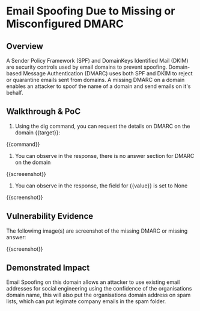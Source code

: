 # Email Spoofing Due to Missing or Misconfigured DMARC 

## Overview
<!--
**Please replace text in each section below**

Email Spoofing on inbox due to missing or misconfigured DMARC on email domain Report

Resources:

- <https://mxtoolbox.com/DMARCRecordGenerator.aspx>
- <https://dmarc.org/2016/03/best-practices-for-email-senders/>
- <https://www.ftc.gov/system/files/documents/reports/businesses-can-help-stop-phishing-protect-their-brands-using-email-authentication-ftc-staff/email_authentication_staff_perspective.pdf>
-->

A Sender Policy Framework (SPF) and DomainKeys Identified Mail (DKIM) are security controls used by email domains to prevent spoofing. Domain-based Message Authentication (DMARC) uses both SPF and DKIM to reject or quarantine emails sent from domains. A missing DMARC on a domain enables an attacker to spoof the name of a domain and send emails on it's behalf.


## Walkthrough & PoC
<!--
Provide a step-by-step walkthrough on how to access the vulnerable injection point, and how to exploit the vulnerability.
Adding a dot-pointed walkthrough with relevant screenshots will speed triage time and result in faster rewards!

Example:

1. Using the dig command, you can request the details on DMARC on the domain `www.inscope.com`

```bash
dig TXT 
```

1. You can observe in the response, there is no answer section for DMARC on the domain

```text

 <<>> DiG 9.10.6 <<>> TXT _DMARC.inscope.com
;; global options: +cmd
;; Got answer:
;; ->>HEADER<<- opcode: QUERY, status: NOERROR, id: 22363
;; flags: qr rd ra; QUERY: 1, ANSWER: 1, AUTHORITY: 0, ADDITIONAL: 0

;; QUESTION SECTION:
;_DMARC.inscope.com.		IN	TXT

;; Query time: 99 msec
;; SERVER: 127.0.0.1#53(127.0.0.1)
;; WHEN: Wed Nov 04 10:47:32 AWST 2020
;; MSG SIZE  rcvd: 122
```

OR

1. You can observe in the response, the field for `Q=` is set to None

```text
; <<>> DiG 9.10.6 <<>> TXT _DMARC.inscope.com
;; global options: +cmd
;; Got answer:
;; ->>HEADER<<- opcode: QUERY, status: NOERROR, id: 44738
;; flags: qr rd ra; QUERY: 1, ANSWER: 1, AUTHORITY: 0, ADDITIONAL: 0

;; QUESTION SECTION:
;_DMARC.inscope.com.		IN	TXT

;; ANSWER SECTION:
_DMARC.inscope.com.	300	IN	TXT	"v=DMARC1; p=none; rua=mailto:admin@inscope.com"

;; Query time: 98 msec
;; SERVER: 127.0.0.1#53(127.0.0.1)
;; WHEN: Wed Nov 04 11:03:44 AWST 2020
;; MSG SIZE  rcvd: 122
```

-->

1. Using the dig command, you can request the details on DMARC on the domain {{target}}: 
   
{{command}}

1. You can observe in the response, there is no answer section for DMARC on the domain

{{screeenshot}}

1. You can observe in the response, the field for {{value}} is set to None

{{screenshot}}


## Vulnerability Evidence
<!--
This requires a spoofed email being sent from the non-email domain, you can attach the entire email content, including headers to the submission. 
-->

The followimg image(s) are screenshot of the missing DMARC or missing answer:

{{screenshot}}


## Demonstrated Impact
<!--
Email Spoofing on this domain allows an attacker to use existing email addresses for social engineering using the confidence of the organisations domain name, this will also put the organisations domain address on spam lists, which can put legimate company emails in the spam folder.
--> 

Email Spoofing on this domain allows an attacker to use existing email addresses for social engineering using the confidence of the organisations domain name, this will also put the organisations domain address on spam lists, which can put legimate company emails in the spam folder.
